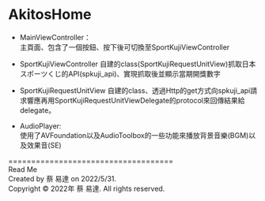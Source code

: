 # AkitosHome

- MainViewController：  
主頁面、包含了一個按鈕、按下後可切換至SportKujiViewController

- SportKujiViewController 
自建的class(SportKujiRequestUnitView)抓取日本スポーツくじ的API(spkuji_api)、實現抓取後並顯示當期開獎數字

- SportKujiRequestUnitView
自建的class、透過Http的get方式向spkuji_api請求響應再用SportKujiRequestUnitViewDelegate的protocol來回傳結果給delegate。

- AudioPlayer:  
使用了AVFoundation以及AudioToolbox的一些功能來播放背景音樂(BGM)以及效果音(SE)  

====================================  
Read Me  
Created by 蔡 易達 on 2022/5/31.  
Copyright © 2022年 蔡 易達. All rights reserved.
